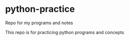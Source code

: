 # python-practice
Repo for my programs and notes

This repo is for practicing python programs and concepts


